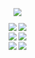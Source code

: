  <div align="center">
  <div>
    <img  src="https://i.imgur.com/lUR5DHK.jpeg">
  </div>
  </div> 

  </p>
<p align="center">
    <img src="https://img.shields.io/github/stars/hellowsecretcount/zyrak?color=%23000000&logoColor=%23000000">
    <img src="https://img.shields.io/github/forks/cankatx/stealer?color=%23000000"> 
    <br>
    <img src="https://img.shields.io/github/languages/top/hellowsecretcount/zyrak?color=%23000000">
    <img src="https://img.shields.io/github/last-commit/hellowsecretcount/zyrak?color=%23000000&logoColor=%23000000">
    <br>
    <img src="https://img.shields.io/github/issues/hellowsecretcount/zyrak?color=%23000000&logoColor=%23000000">
    <img src="https://img.shields.io/github/issues-closed/hellowsecretcount/zyrak?color=%23000000&logoColor=%23000000">
    <br>
</p>
